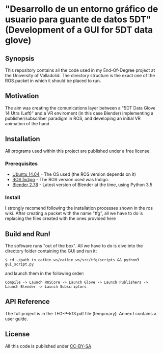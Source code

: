 # "Desarrollo de un entorno gráfico de usuario para guante de datos 5DT" (Development of a GUI for 5DT data glove)

## Synopsis

This repository contains all the code used in my End-Of-Degree project at the University of Valladolid. The directory structure is the exact one of the ROS packet in which it should be placed to run. 

## Motivation

The aim was creating the comunications layer between a "5DT Data Glove 14 Utra (Left)" and a VR enviroment (in this case Blender) implementing a publisher/subscriber paradigm in ROS, and developing an initial VR animation of the hand.

## Installation

All programs used within this project are published under a free license.

### Prerequisites

* [Ubuntu 14.04](https://www.ubuntu.com/) - The OS used (the ROS version depends on it)
* [ROS Índigo](http://wiki.ros.org/indigo) - The ROS version used was Indigo.
* [Blender 2.78](https://www.blender.org/) - Latest version of Blender at the time, using Python 3.5

### Install

I strongly recomend following the installation processes shown in the ros wiki. After creating a packet with the name "tfg", all we have to do is replacing the files created with the ones provided here

## Build and Run!

The software runs "out of the box". All we have to do is dive into the directory folder containing the GUI and run it:

```
$ cd ~/path_to_catkin_ws/catkin_ws/src/tfg/scripts && python3 gui_script.py
```

and launch them in the following order:

```
Compile -> Launch ROSCore -> Launch Glove -> Launch Publishers -> Launch Blender -> Launch Subscriptors
```



## API Reference

The full project is in the TFG-P-513.pdf file (temporary). Annex I contains a user guide.

## License

All this code is published under [CC-BY-SA](https://creativecommons.org/licenses/by-sa/4.0/legalcode)
